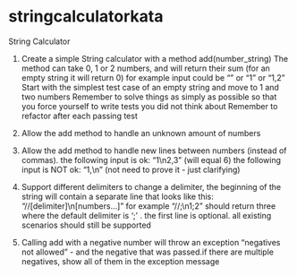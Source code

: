 stringcalculatorkata
====================

String Calculator

1. Create a simple String calculator with a method add(number_string)
    The method can take 0, 1 or 2 numbers, and will return their sum (for an empty string it will return 0) for example input could be “” or “1” or “1,2”
    Start with the simplest test case of an empty string and move to 1 and two numbers
    Remember to solve things as simply as possible so that you force yourself to write tests you did not think about
    Remember to refactor after each passing test

2. Allow the add method to handle an unknown amount of numbers

3. Allow the add method to handle new lines between numbers (instead of commas).
    the following input is ok:  “1\n2,3”  (will equal 6)
    the following input is NOT ok:  “1,\n” (not need to prove it - just clarifying)

4. Support different delimiters
    to change a delimiter, the beginning of the string will contain a separate line that looks like this:   “//[delimiter]\n[numbers…]” for example “//;\n1;2” should return three where the default delimiter is ‘;’ .
    the first line is optional. all existing scenarios should still be supported

5. Calling add with a negative number will throw an exception “negatives not allowed” - and the negative that was passed.if there are multiple negatives, show all of them in the exception message